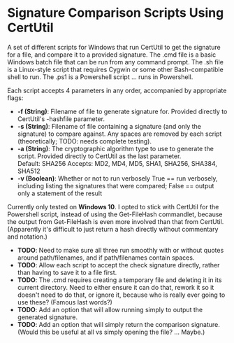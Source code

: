 # Signature Comparison Scripts Using CertUtil

A set of different scripts for Windows that run CertUtil to get the signature for a file, and compare it to a provided signature. The .cmd file is a basic Windows batch file that can be run from any command prompt. The .sh file is a Linux-style script that requires Cygwin or some other Bash-compatible shell to run. The .ps1 is a Powershell script ... runs in Powershell.

Each script accepts 4 parameters in any order, accompanied by appropriate flags:  
* **-f (String)**: Filename of file to generate signature for. Provided directly to CertUtil's -hashfile parameter.
* **-s (String)**: Filename of file containing a signature (and only the signature) to compare against. Any spaces are removed by each script (theoretically; TODO: needs complete testing).
* **-a (String)**: The cryptographic algorithm type to use to generate the script. Provided directly to CertUtil as the last parameter.  
  Default: SHA256
  Accepts: MD2, MD4, MD5, SHA1, SHA256, SHA384, SHA512
* **-v (Boolean)**: Whether or not to run verbosely
  True == run verbosely, including listing the signatures that were compared; 
  False == output only a statement of the result


Currently only tested on **Windows 10**. I opted to stick with CertUtil for the Powershell script, instead of using the Get-FileHash commandlet, because the output from Get-FileHash is even more involved than that from CertUtil. (Apparently it's difficult to just return a hash directly without commentary and notation.)


* **TODO**: Need to make sure all three run smoothly with or without quotes around path/filenames, and if path/filenames contain spaces.
* **TODO**: Allow each script to accept the check signature directly, rather than having to save it to a file first.
* **TODO**: The .cmd requires creating a temporary file and deleting it in its current directory. Need to either ensure it can do that, rework it so it doesn't need to do that, or ignore it, because who is really ever going to use these? (Famous last words?)
* **TODO**: Add an option that will allow running simply to output the generated signature.
* **TODO**: Add an option that will simply return the comparison signature. (Would this be useful at all vs simply opening the file? ... Maybe.)

